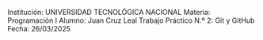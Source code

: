 Institución: UNIVERSIDAD TECNOLÓGICA NACIONAL 
Materia: Programación I 
Alumno: Juan Cruz Leal 
Trabajo Práctico N.º 2: Git y GitHub 
Fecha: 26/03/2025